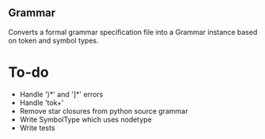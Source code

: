 ## Grammar
Converts a formal grammar specification file into a Grammar instance based on token and symbol types.

# To-do
- Handle ')\*' and ']\*' errors
- Handle 'tok+'
- Remove star closures from python source grammar
- Write SymbolType which uses nodetype
- Write tests

